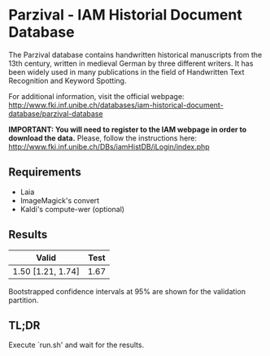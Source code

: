 # Parzival - IAM Historial Document Database

The Parzival database contains handwritten historical manuscripts from the
13th century, written in medieval German by three different writers.
It has been widely used in many publications in the field of Handwritten
Text Recognition and Keyword Spotting.

For additional information, visit the official webpage:
http://www.fki.inf.unibe.ch/databases/iam-historical-document-database/parzival-database

**IMPORTANT: You will need to register to the IAM webpage in order to download
the data.** Please, follow the instructions here:
http://www.fki.inf.unibe.ch/DBs/iamHistDB/iLogin/index.php

## Requirements

- Laia
- ImageMagick's convert
- Kaldi's compute-wer (optional)

## Results

| Valid             | Test              |
|-------------------|-------------------|
| 1.50 [1.21, 1.74] | 1.67              |

Bootstrapped confidence intervals at 95% are shown for the validation partition.

## TL;DR

Execute `run.sh' and wait for the results.